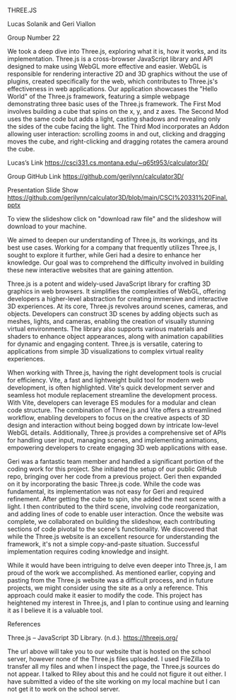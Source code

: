 THREE.JS

Lucas Solanik and Geri Viallon

Group Number 22

We took a deep dive into Three.js, exploring what it is, how it works, and its implementation. Three.js is a cross-browser JavaScript library and API designed to make using WebGL more effective and easier. WebGL is responsible for rendering interactive 2D and 3D graphics without the use of plugins, created specifically for the web, which contributes to Three.js's effectiveness in web applications. Our application showcases the "Hello World" of the Three.js framework, featuring a simple webpage demonstrating three basic uses of the Three.js framework. The First Mod involves building a cube that spins on the x, y, and z axes. The Second Mod uses the same code but adds a light, casting shadows and revealing only the sides of the cube facing the light. The Third Mod incorporates an Addon allowing user interaction: scrolling zooms in and out, clicking and dragging moves the cube, and right-clicking and dragging rotates the camera around the cube.

Lucas’s Link https://csci331.cs.montana.edu/~q65t953/calculator3D/

Group GitHub Link https://github.com/gerilynn/calculator3D/

Presentation Slide Show https://github.com/gerilynn/calculator3D/blob/main/CSCI%20331%20Final.pptx

To view the slideshow click on "download raw file" and the slideshow will download to your machine.

We aimed to deepen our understanding of Three.js, its workings, and its best use cases. Working for a company that frequently utilizes Three.js, I sought to explore it further, while Geri had a desire to enhance her knowledge. Our goal was to comprehend the difficulty involved in building these new interactive websites that are gaining attention.

Three.js is a potent and widely-used JavaScript library for crafting 3D graphics in web browsers. It simplifies the complexities of WebGL, offering developers a higher-level abstraction for creating immersive and interactive 3D experiences. At its core, Three.js revolves around scenes, cameras, and objects. Developers can construct 3D scenes by adding objects such as meshes, lights, and cameras, enabling the creation of visually stunning virtual environments. The library also supports various materials and shaders to enhance object appearances, along with animation capabilities for dynamic and engaging content. Three.js is versatile, catering to applications from simple 3D visualizations to complex virtual reality experiences.

When working with Three.js, having the right development tools is crucial for efficiency. Vite, a fast and lightweight build tool for modern web development, is often highlighted. Vite's quick development server and seamless hot module replacement streamline the development process. With Vite, developers can leverage ES modules for a modular and clean code structure. The combination of Three.js and Vite offers a streamlined workflow, enabling developers to focus on the creative aspects of 3D design and interaction without being bogged down by intricate low-level WebGL details. Additionally, Three.js provides a comprehensive set of APIs for handling user input, managing scenes, and implementing animations, empowering developers to create engaging 3D web applications with ease.

Geri was a fantastic team member and handled a significant portion of the coding work for this project. She initiated the setup of our public GitHub repo, bringing over her code from a previous project. Geri then expanded on it by incorporating the basic Three.js code. While the code was fundamental, its implementation was not easy for Geri and required refinement. After getting the cube to spin, she added the next scene with a light. I then contributed to the third scene, involving code reorganization, and adding lines of code to enable user interaction. Once the website was complete, we collaborated on building the slideshow, each contributing sections of code pivotal to the scene's functionality. We discovered that while the Three.js website is an excellent resource for understanding the framework, it's not a simple copy-and-paste situation. Successful implementation requires coding knowledge and insight.

While it would have been intriguing to delve even deeper into Three.js, I am proud of the work we accomplished. As mentioned earlier, copying and pasting from the Three.js website was a difficult process, and in future projects, we might consider using the site as a only a reference. This approach could make it easier to modify the code. This project has heightened my interest in Three.js, and I plan to continue using and learning it as I believe it is a valuable tool.

References

Three.js – JavaScript 3D Library. (n.d.). https://threejs.org/ 

The url above will take you to our website that is hosted on the school server, however none of the Three.js files uploaded. I used FileZilla to transfer all my files and when I inspect the page, the Three.js sources do not appear. I talked to Riley about this and he could not figure it out either. I have submitted a video of the site working on my local machine but I can not get it to work on the school server.
